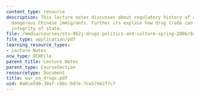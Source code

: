 ```yaml
---
content_type: resource
description: This lecture notes discusses about regulatory history of cocaine, and
  dangerous Chinese immigrants. Further its explain how drug trade can compromise
  integrity of state.
file: /media/courses/sts-062j-drugs-politics-and-culture-spring-2006/8a6ce59030afc6bcb97e7ce576b2f7c7_war_on_drugs.pdf
file_type: application/pdf
learning_resource_types:
- Lecture Notes
ocw_type: OCWFile
parent_title: Lecture Notes
parent_type: CourseSection
resourcetype: Document
title: war_on_drugs.pdf
uid: 8a6ce590-30af-c6bc-b97e-7ce576b2f7c7
---
```


